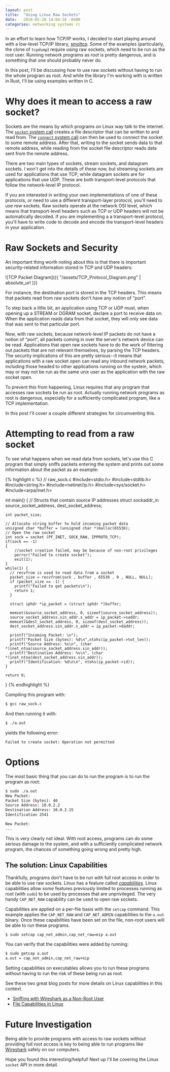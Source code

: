 ```yaml
---
layout: post
title:  "Using Linux Raw Sockets"
date:   2018-05-28 14:04:38 -0400
categories: networking systems rc
---
```


In an effort to learn how TCP/IP works, I decided to start playing around with
a low-level TCP/IP library, [smoltcp](https://github.com/m-labs/smoltcp). Some of
the examples (particularly, the clone of `tcpdump`) require using raw sockets,
which need to be run as the root user. Running network programs as root is pretty
dangerous, and is something that one should probably never do.

In this post, I'll be discussing how to use raw sockets without having to run the
whole program as root. And while the library I'm working with is written in Rust,
I'll be using examples written in C.

# Why does it mean to access a raw socket?

Sockets are the means by which programs on Linux way talk to the internet.
The [`socket` system call](http://man7.org/linux/man-pages/man7/socket.7.html)
creates a file descriptor that can be written to and read from. The [`connect` system call](http://man7.org/linux/man-pages/man2/connect.2.html)
can then be used to connect the socket to some remote address.
After that, writing to the
socket sends data to that remote address, while reading from the socket file
descriptor reads data sent from the remote address.

There are two main types of sockets, stream sockets, and datagram sockets.
I won't get into the details of these now, but streaming sockets are used for applications
that use TCP, while datagram sockets are for applications that use UDP. These are both
transport-level protocols that follow the network-level IP protocol.

If you are interested in writing your own implementations of one of these protocols,
or need to use a different transport-layer protocol, you'll need to use _raw_ sockets.
Raw sockets operate at the network OSI level, which means that transport-level headers
such as TCP or UDP headers will not be automatically decoded. If you are implementing a
a transport-level protocol, you'll have to write code to decode and encode the transport-level
headers in your application.

# Raw Sockets and Security

An important thing worth noting about this is that there is important security-related
information stored in TCP and UDP headers:

![TCP Packet Diagram]({{ "/assets/TCP_Protocol_Diagram.png" | absolute_url }})

For instance, the destination port is stored in the TCP headers. This means that packets
read from raw sockets don't have any notion of "port".

To step back a little bit, an application using TCP or UDP must, when opening up a STREAM or DGRAM socket, declare a port to receive data on.  When the application reads data from that
socket, they will only see data that was sent to that particular port.

Now, with raw sockets, because network-level IP packets do not have a notion of "port", all
packets coming in over the server's network device can be read. Applications that open raw sockets
have to do the work of filtering out packets that are not relevant themselves, by parsing the TCP
headers. The security implications of this are pretty serious--it means that applications with
a raw socket open can read any inbound network packets, including those headed to other applications
running on the system, which may or may not be run as the same unix user as the application with
the raw socket open.

To prevent this from happening, Linux requires that any program that accesses raw sockets be
run as root. Actually running network programs as root is dangerous, especially for a sufficiently
complicated program, like a TCP implementation.

In this post I'll cover a couple different strategies for circumventing this.


# Attempting to read from a raw socket

To see what happens when we read data from sockets, let's use this C program that
simply sniffs packets entering the system and prints out some information about
the packet as an example:

{% highlight c %}
// raw_sock.c
#include<stdio.h>
#include<stdlib.h>
#include<string.h>
#include<netinet/ip.h>
#include<sys/socket.h>
#include<arpa/inet.h>

int main() {
    // Structs that contain source IP addresses
    struct sockaddr_in source_socket_address, dest_socket_address;

    int packet_size;

    // Allocate string buffer to hold incoming packet data
    unsigned char *buffer = (unsigned char *)malloc(65536);
    // Open the raw socket
    int sock = socket (PF_INET, SOCK_RAW, IPPROTO_TCP);
    if(sock == -1)
    {
        //socket creation failed, may be because of non-root privileges
        perror("Failed to create socket");
        exit(1);
    }
    while(1) {
      // recvfrom is used to read data from a socket
      packet_size = recvfrom(sock , buffer , 65536 , 0 , NULL, NULL);
      if (packet_size == -1) {
        printf("Failed to get packets\n");
        return 1;
      }

      struct iphdr *ip_packet = (struct iphdr *)buffer;

      memset(&source_socket_address, 0, sizeof(source_socket_address));
      source_socket_address.sin_addr.s_addr = ip_packet->saddr;
      memset(&dest_socket_address, 0, sizeof(dest_socket_address));
      dest_socket_address.sin_addr.s_addr = ip_packet->daddr;

      printf("Incoming Packet: \n");
      printf("Packet Size (bytes): %d\n",ntohs(ip_packet->tot_len));
      printf("Source Address: %s\n", (char *)inet_ntoa(source_socket_address.sin_addr));
      printf("Destination Address: %s\n", (char *)inet_ntoa(dest_socket_address.sin_addr));
      printf("Identification: %d\n\n", ntohs(ip_packet->id));
    }

    return 0;
}
{% endhighlight %}

Compiling this program with:
```bash
$ gcc raw_sock.c
```

And then running it with:
```bash
$ ./a.out
```

yields the following error:

```
Failed to create socket: Operation not permitted
```

# Options

The most basic thing that you can do to run the program
is to run the program as root:

```bash
$ sudo ./a.out
New Packet:
Packet Size (bytes): 40
Source Address: 10.0.2.2
Destination Address: 10.0.2.15
Identification 2541

New Packet:
...
```

This is very clearly not ideal. With root access, programs can
do some serious damage to the system, and with a sufficiently
complicated network program, the chances of something going wrong
and pretty high.

## The solution: Linux Capabilities

Thankfully, programs don't have to be run with full root access in order
to be able to use raw sockets. Linux has a feature called [_capabilities_](http://man7.org/linux/man-pages/man7/capabilities.7.html).
Linux capabilities allow _some_ features previously limited to processes running as root (with `sudo`)
to be used by processes that are unprivileged. The very handy `CAP_NET_RAW` capability can be used
to open raw sockets.

Capabilities are applied on a per-file basis with the `setcap` command. This example applies the
`CAP_NET_RAW` and `CAP_NET_ADMIN` capabilities to the `a.out` binary. Once these capabilities
have been set on the file, non-root users will be able to run these programs.

```bash
$ sudo setcap cap_net_admin,cap_net_raw=eip a.out
```

You can verify that the capabilities were added by running:

```bash
$ sudo getcap a.out
a.out = cap_net_admin,cap_net_raw+eip
```

Setting capabilities on executables allows you to run these programs
without having to run the risk of these being run as root.

See these two great blog posts for more details on Linux capabilities in this context.

* [Sniffing with Wireshark as a Non-Root User](http://packetlife.net/blog/2010/mar/19/sniffing-wireshark-non-root-user/)
* [File Capabilities in Linux](http://www.andy-pearce.com/blog/posts/2013/Mar/file-capabilities-in-linux/)

# Future Investigation

Being able to provide programs with access to raw sockets without providing full root access
is key to being able to run programs like [Wireshark](https://www.wireshark.org/) safely on our computers.

Hope you found this interesting/helpful! Next up I'll be covering the Linux `socket` API
in more detail.
